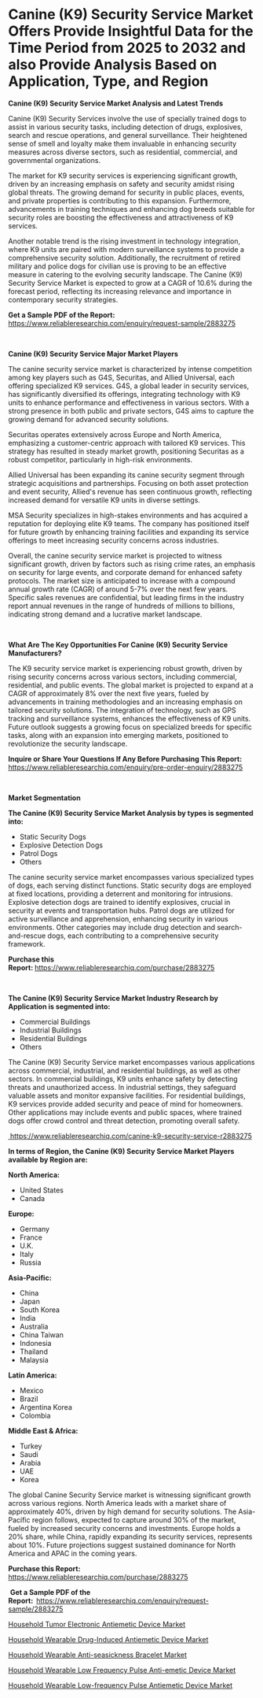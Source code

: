 <p><h1>Canine (K9) Security Service Market Offers Provide Insightful Data for the Time Period from 2025 to 2032 and also Provide Analysis Based on Application, Type, and Region</h1></p><p><strong>Canine (K9) Security Service Market Analysis and Latest Trends</strong></p>
<p><p>Canine (K9) Security Services involve the use of specially trained dogs to assist in various security tasks, including detection of drugs, explosives, search and rescue operations, and general surveillance. Their heightened sense of smell and loyalty make them invaluable in enhancing security measures across diverse sectors, such as residential, commercial, and governmental organizations.</p><p>The market for K9 security services is experiencing significant growth, driven by an increasing emphasis on safety and security amidst rising global threats. The growing demand for security in public places, events, and private properties is contributing to this expansion. Furthermore, advancements in training techniques and enhancing dog breeds suitable for security roles are boosting the effectiveness and attractiveness of K9 services.</p><p>Another notable trend is the rising investment in technology integration, where K9 units are paired with modern surveillance systems to provide a comprehensive security solution. Additionally, the recruitment of retired military and police dogs for civilian use is proving to be an effective measure in catering to the evolving security landscape. The Canine (K9) Security Service Market is expected to grow at a CAGR of 10.6% during the forecast period, reflecting its increasing relevance and importance in contemporary security strategies.</p></p>
<p><strong>Get a Sample PDF of the Report:&nbsp;</strong> <a href="https://www.reliableresearchiq.com/enquiry/request-sample/2883275?utm_campaign=1129&utm_medium=2&utm_source=Github&utm_content=ia&utm_term=13032025&utm_id=canine-k9-security-service">https://www.reliableresearchiq.com/enquiry/request-sample/2883275</a></p>
<p>&nbsp;</p>
<p><strong>Canine (K9) Security Service Major Market Players</strong></p>
<p><p>The canine security service market is characterized by intense competition among key players such as G4S, Securitas, and Allied Universal, each offering specialized K9 services. G4S, a global leader in security services, has significantly diversified its offerings, integrating technology with K9 units to enhance performance and effectiveness in various sectors. With a strong presence in both public and private sectors, G4S aims to capture the growing demand for advanced security solutions.</p><p>Securitas operates extensively across Europe and North America, emphasizing a customer-centric approach with tailored K9 services. This strategy has resulted in steady market growth, positioning Securitas as a robust competitor, particularly in high-risk environments.</p><p>Allied Universal has been expanding its canine security segment through strategic acquisitions and partnerships. Focusing on both asset protection and event security, Allied's revenue has seen continuous growth, reflecting increased demand for versatile K9 units in diverse settings.</p><p>MSA Security specializes in high-stakes environments and has acquired a reputation for deploying elite K9 teams. The company has positioned itself for future growth by enhancing training facilities and expanding its service offerings to meet increasing security concerns across industries.</p><p>Overall, the canine security service market is projected to witness significant growth, driven by factors such as rising crime rates, an emphasis on security for large events, and corporate demand for enhanced safety protocols. The market size is anticipated to increase with a compound annual growth rate (CAGR) of around 5-7% over the next few years. Specific sales revenues are confidential, but leading firms in the industry report annual revenues in the range of hundreds of millions to billions, indicating strong demand and a lucrative market landscape.</p></p>
<p>&nbsp;</p>
<p><strong>What Are The Key Opportunities For Canine (K9) Security Service Manufacturers?</strong></p>
<p><p>The K9 security service market is experiencing robust growth, driven by rising security concerns across various sectors, including commercial, residential, and public events. The global market is projected to expand at a CAGR of approximately 8% over the next five years, fueled by advancements in training methodologies and an increasing emphasis on tailored security solutions. The integration of technology, such as GPS tracking and surveillance systems, enhances the effectiveness of K9 units. Future outlook suggests a growing focus on specialized breeds for specific tasks, along with an expansion into emerging markets, positioned to revolutionize the security landscape.</p></p>
<p><strong>Inquire or Share Your Questions If Any Before Purchasing This Report:</strong> <a href="https://www.reliableresearchiq.com/enquiry/pre-order-enquiry/2883275?utm_campaign=1129&utm_medium=2&utm_source=Github&utm_content=ia&utm_term=13032025&utm_id=canine-k9-security-service">https://www.reliableresearchiq.com/enquiry/pre-order-enquiry/2883275</a></p>
<p>&nbsp;</p>
<p><strong>Market Segmentation</strong></p>
<p><strong>The Canine (K9) Security Service Market Analysis by types is segmented into:</strong></p>
<p><ul><li>Static Security Dogs</li><li>Explosive Detection Dogs</li><li>Patrol Dogs</li><li>Others</li></ul></p>
<p><p>The canine security service market encompasses various specialized types of dogs, each serving distinct functions. Static security dogs are employed at fixed locations, providing a deterrent and monitoring for intrusions. Explosive detection dogs are trained to identify explosives, crucial in security at events and transportation hubs. Patrol dogs are utilized for active surveillance and apprehension, enhancing security in various environments. Other categories may include drug detection and search-and-rescue dogs, each contributing to a comprehensive security framework.</p></p>
<p><strong>Purchase this Report:&nbsp;</strong><a href="https://www.reliableresearchiq.com/purchase/2883275?utm_campaign=1129&utm_medium=2&utm_source=Github&utm_content=ia&utm_term=13032025&utm_id=canine-k9-security-service">https://www.reliableresearchiq.com/purchase/2883275</a></p>
<p>&nbsp;</p>
<p><strong>The Canine (K9) Security Service Market Industry Research by Application is segmented into:</strong></p>
<p><ul><li>Commercial Buildings</li><li>Industrial Buildings</li><li>Residential Buildings</li><li>Others</li></ul></p>
<p><p>The Canine (K9) Security Service market encompasses various applications across commercial, industrial, and residential buildings, as well as other sectors. In commercial buildings, K9 units enhance safety by detecting threats and unauthorized access. In industrial settings, they safeguard valuable assets and monitor expansive facilities. For residential buildings, K9 services provide added security and peace of mind for homeowners. Other applications may include events and public spaces, where trained dogs offer crowd control and threat detection, promoting overall safety.</p></p>
<p><a href="https://www.reliableresearchiq.com/canine-k9-security-service-r2883275?utm_campaign=1129&utm_medium=2&utm_source=Github&utm_content=ia&utm_term=13032025&utm_id=canine-k9-security-service">&nbsp;https://www.reliableresearchiq.com/canine-k9-security-service-r2883275</a></p>
<p><strong>In terms of Region, the Canine (K9) Security Service Market Players available by Region are:</strong></p>
<p>
    <p> <strong> North America: </strong>
        <ul>
            <li>United States</li>
            <li>Canada</li>
        </ul>
        </p> 
    <p> <strong> Europe: </strong>
        <ul>
            <li>Germany</li>
            <li>France</li>
            <li>U.K.</li>
            <li>Italy</li>
            <li>Russia</li>
        </ul>
        </p> 
    <p> <strong> Asia-Pacific: </strong>
        <ul>
            <li>China</li>
            <li>Japan</li>
            <li>South Korea</li>
            <li>India</li>
            <li>Australia</li>
            <li>China Taiwan</li>
            <li>Indonesia</li>
            <li>Thailand</li>
            <li>Malaysia</li>
        </ul>
        </p> 
    <p> <strong> Latin America: </strong>
        <ul>
            <li>Mexico</li>
            <li>Brazil</li>
            <li>Argentina Korea</li>
            <li>Colombia</li>
        </ul>
        </p> 
    <p> <strong> Middle East & Africa: </strong>
        <ul>
            <li>Turkey</li>
            <li>Saudi</li>
            <li>Arabia</li>
            <li>UAE</li>
            <li>Korea</li>
        </ul>
    </p>
    </p>
<p><p>The global Canine Security Service market is witnessing significant growth across various regions. North America leads with a market share of approximately 40%, driven by high demand for security solutions. The Asia-Pacific region follows, expected to capture around 30% of the market, fueled by increased security concerns and investments. Europe holds a 20% share, while China, rapidly expanding its security services, represents about 10%. Future projections suggest sustained dominance for North America and APAC in the coming years.</p></p>
<p><strong>Purchase this Report: </strong><a href="https://www.reliableresearchiq.com/purchase/2883275?utm_campaign=1129&utm_medium=2&utm_source=Github&utm_content=ia&utm_term=13032025&utm_id=canine-k9-security-service">https://www.reliableresearchiq.com/purchase/2883275</a></p>
<p>&nbsp;<strong>Get a Sample PDF of the Report:&nbsp;&nbsp;</strong><a href="https://www.reliableresearchiq.com/enquiry/request-sample/2883275?utm_campaign=1129&utm_medium=2&utm_source=Github&utm_content=ia&utm_term=13032025&utm_id=canine-k9-security-service">https://www.reliableresearchiq.com/enquiry/request-sample/2883275</a></p>
<p><strong></strong></p>
<p><p><a href="https://github.com/brinnoifon/Market-Research-Report-List-1/blob/main/household-tumor-electronic-antiemetic-device-market.md?utm_campaign=1129&utm_medium=2&utm_source=Github&utm_content=ia&utm_term=13032025&utm_id=canine-k9-security-service">Household Tumor Electronic Antiemetic Device Market</a></p><p><a href="https://github.com/rjaibiagha/Market-Research-Report-List-1/blob/main/household-wearable-drug-induced-antiemetic-device-market.md?utm_campaign=1129&utm_medium=2&utm_source=Github&utm_content=ia&utm_term=13032025&utm_id=canine-k9-security-service">Household Wearable Drug-Induced Antiemetic Device Market</a></p><p><a href="https://github.com/sulvantomppa/Market-Research-Report-List-1/blob/main/household-wearable-anti-seasickness-bracelet-market.md?utm_campaign=1129&utm_medium=2&utm_source=Github&utm_content=ia&utm_term=13032025&utm_id=canine-k9-security-service">Household Wearable Anti-seasickness Bracelet Market</a></p><p><a href="https://github.com/trenkkwasek84/Market-Research-Report-List-1/blob/main/household-wearable-low-frequency-pulse-anti-emetic-device-market.md?utm_campaign=1129&utm_medium=2&utm_source=Github&utm_content=ia&utm_term=13032025&utm_id=canine-k9-security-service">Household Wearable Low Frequency Pulse Anti-emetic Device Market</a></p><p><a href="https://github.com/rumaskdallys2/Market-Research-Report-List-1/blob/main/household-wearable-low-frequency-pulse-antiemetic-device-market.md?utm_campaign=1129&utm_medium=2&utm_source=Github&utm_content=ia&utm_term=13032025&utm_id=canine-k9-security-service">Household Wearable Low-frequency Pulse Antiemetic Device Market</a></p></p>
